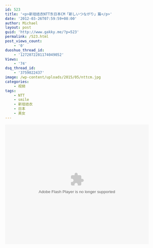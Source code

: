 ```yaml
---
id: 523
title: '<p>新垣结衣NTT东日本CM「新しいつながり」篇</p>'
date: '2012-03-26T07:59:59+08:00'
author: Michael
layout: post
guid: 'http://www.gakky.me/?p=523'
permalink: /523.html
post_views_count:
    - '0'
duoshuo_thread_id:
    - '1272072281174049052'
Views:
    - '74'
dsq_thread_id:
    - '3759022437'
image: /wp-content/uploads/2015/05/nttcm.jpg
categories:
    - 视频
tags:
    - NTT
    - smile
    - 新垣结衣
    - 日本
    - 美女
---
```


<object height="394" width="473"><param name="allowscriptaccess" value="sameDomain"></param><param name="wmode" value="transparent"></param><param name="movie" value="http://player.youku.com/player.php/sid/92921935/v.swf"></param><param name="allowfullscreen" value="true"></param><embed allowfullscreen="true" allowscriptaccess="sameDomain" height="394" src="http://player.youku.com/player.php/sid/92921935/v.swf" type="application/x-shockwave-flash" width="473" wmode="transparent"></embed></object>
